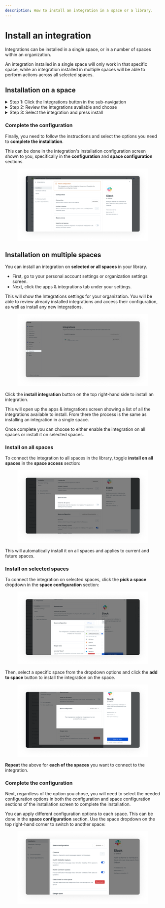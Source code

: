 ```yaml
---
description: How to install an integration in a space or a library.
---
```


# Install an integration

Integrations can be installed in a single space, or in a number of spaces within an organization.

An integration installed in a single space will only work in that specific space, while an integration installed in multiple spaces will be able to perform actions across all selected spaces.

## Installation on a space

<details>

<summary>Step 1: Click the Integrations button in the sub-navigation</summary>

Start by clicking on integrations in the space sub-navigation to install an integration on a single space.

<img src="../../.gitbook/assets/Install integration.png" alt="GitBook space with Integrations button highlighted on the centre-top of sub-navigation panel." data-size="original">

</details>

<details>

<summary>Step 2: Review the integrations available and choose</summary>

Clicking the integrations button will bring you to the Integrations screen, which shows a list of all the integrations available to install.

</details>

<details>

<summary>Step 3: Select the integration and press install</summary>

Next, click on the integration (e.g Slack) you want to install on the space.

This will open up the integration's installation screen. Next, click the **install** button on the right-hand side of the screen.

<img src="../../.gitbook/assets/Install integration button.png" alt="An Integrations window open, Slack integration is shown with Install button highlighted in the bottom right corner" data-size="original">

This will install the integration and connect it to your space.

</details>

### Complete the configuration

Finally, you need to follow the instructions and select the options you need to **complete the installation**.

This can be done in the integration's installation configuration screen shown to you, specifically in the **configuration** and **space configuration** sections.

<figure><img src="../../.gitbook/assets/Finish the configuration.png" alt="Installed Slack integration with a warning: finish configuring the integration"><figcaption></figcaption></figure>

## Installation on multiple spaces

You can install an integration on **selected or all spaces** in your library.

* First, go to your personal account settings or organization settings screen.
* Next, click the apps & integrations tab under your settings.

This will show the Integrations settings for your organization. You will be able to review already installed integrations and access their configuration, as well as install any new integrations.

<figure><img src="../../.gitbook/assets/Installation in a library.png" alt="GitBook settings open, with Integrations button highlighted on the left hand side"><figcaption></figcaption></figure>

Click the **install integration** button on the top right-hand side to install an integration.

This will open up the apps & integrations screen showing a list of all the integrations available to install. From there the process is the same as installing an integration in a single space.

Once complete you can choose to either enable the integration on all spaces or install it on selected spaces.

### Install on all spaces

To connect the integration to all spaces in the library, toggle **install on all spaces** in the **space access** section:

<figure><img src="../../.gitbook/assets/Install on all spaces (1).png" alt="Slack integration window open with &#x27;Install on all spaces&#x27; highlighted. The toggle is switched off meaning this feature has not been enabled."><figcaption></figcaption></figure>

This will automatically install it on all spaces and applies to current and future spaces.

### Install on selected spaces

To connect the integration on selected spaces, click the **pick a space** dropdown in the **space configuration** section:

<figure><img src="../../.gitbook/assets/Install on selected spaces.png" alt="Integration window open with &#x27;space configuration&#x27; highlighted. List of spaces that can be selected is visible."><figcaption></figcaption></figure>

Then, select a specific space from the dropdown options and click the **add to space** button to install the integration on the space.

<figure><img src="../../.gitbook/assets/Install integration on selected space.png" alt="Space configuration window open with single space selected."><figcaption></figcaption></figure>

**Repeat** the above for **each of the spaces** you want to connect to the integration.

### Complete the configuration

Next, regardless of the option you chose, you will need to select the needed configuration options in both the configuration and space configuration sections of the installation screen to complete the installation.

You can apply different configuration options to each space. This can be done in the **space configuration** section. Use the space dropdown on the top right-hand corner to switch to another space:

<figure><img src="../../.gitbook/assets/Space configuration (1).png" alt="Space configuration panel with list of settings such us &#x27;notify visibility update&#x27; and &#x27;notify content update&#x27; each has a toggle that is not switched on"><figcaption></figcaption></figure>
